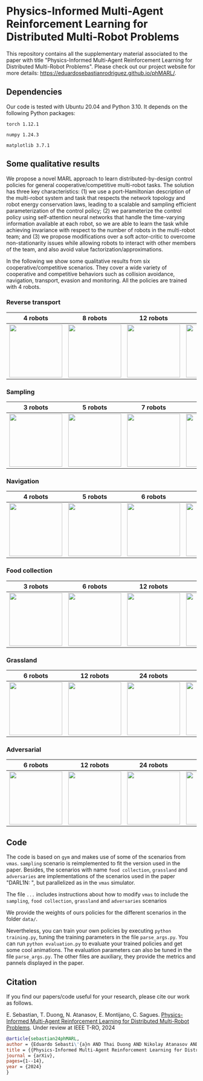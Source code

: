 # Physics-Informed Multi-Agent Reinforcement Learning for Distributed Multi-Robot Problems

This repository contains all the supplementary material 
associated to the paper with title "Physics-Informed Multi-Agent 
Reinforcement Learning for Distributed Multi-Robot Problems". 
Please check out our project website for more details: https://eduardosebastianrodriguez.github.io/phMARL/.

## Dependencies

Our code is tested with Ubuntu 20.04 and Python 3.10. It depends on the following Python packages: 

```torch 1.12.1``` 

```numpy 1.24.3```

```matplotlib 3.7.1```

## Some qualitative results

We propose a novel MARL approach to learn distributed-by-design control policies for general cooperative/competitive multi-robot tasks. 
The solution has three key characteristics: (1) we use a port-Hamiltonian description of the multi-robot system and task that respects the network
topology and robot energy conservation laws, leading to a scalable and sampling efficient parameterization
of the control policy; (2) we parameterize the control policy using self-attention neural networks that handle the time-varying
information available at each robot, so we are able to learn the task while achieving invariance with respect to the number of
robots in the multi-robot team; and (3) we propose modifications over a soft actor-critic to overcome non-stationarity issues while 
allowing robots to interact with other members of the team, and also avoid value factorization/approximations.

In the following we show some qualitative results from six cooperative/competitive scenarios. They cover a wide variety of cooperative and competitive behaviors such as collision avoidance, navigation, transport, evasion and monitoring.
All the policies are trained with 4 robots.

### Reverse transport

|                     4 robots                      |                    8 robots                     |                    12 robots                    |                      16 robots                       |
|:-------------------------------------------------:|:-----------------------------------------------:|:-----------------------------------------------:|:----------------------------------------------------:|
| <img src="figs/ground_truth_20.png" height="140"> | <img src="figs/discovered_20.png" height="140"> | <img src="figs/difference_20.png" height="140"> | <img src="figs/bool_difference_20.png" height="140"> |  

### Sampling

|                     3 robots                      |                    5 robots                     |                    7 robots                     |                       9 robots                       |
|:-------------------------------------------------:|:-----------------------------------------------:|:-----------------------------------------------:|:----------------------------------------------------:|
| <img src="figs/ground_truth_20.png" height="140"> | <img src="figs/discovered_20.png" height="140"> | <img src="figs/difference_20.png" height="140"> | <img src="figs/bool_difference_20.png" height="140"> |  

### Navigation

|                     4 robots                      |                    5 robots                     |                    6 robots                     |                       8 robots                       |
|:-------------------------------------------------:|:-----------------------------------------------:|:-----------------------------------------------:|:----------------------------------------------------:|
| <img src="figs/ground_truth_20.png" height="140"> | <img src="figs/discovered_20.png" height="140"> | <img src="figs/difference_20.png" height="140"> | <img src="figs/bool_difference_20.png" height="140"> |  

### Food collection

|                     3 robots                      |                    6 robots                     |                    12 robots                    |                      24 robots                       |
|:-------------------------------------------------:|:-----------------------------------------------:|:-----------------------------------------------:|:----------------------------------------------------:|
| <img src="figs/ground_truth_20.png" height="140"> | <img src="figs/discovered_20.png" height="140"> | <img src="figs/difference_20.png" height="140"> | <img src="figs/bool_difference_20.png" height="140"> |  

### Grassland

|                     6 robots                      |                    12 robots                    |                    24 robots                    |                      48 robots                       |
|:-------------------------------------------------:|:-----------------------------------------------:|:-----------------------------------------------:|:----------------------------------------------------:|
| <img src="figs/ground_truth_20.png" height="140"> | <img src="figs/discovered_20.png" height="140"> | <img src="figs/difference_20.png" height="140"> | <img src="figs/bool_difference_20.png" height="140"> |  

### Adversarial

|                     6 robots                      |                    12 robots                    |                    24 robots                    |                      48 robots                       |
|:-------------------------------------------------:|:-----------------------------------------------:|:-----------------------------------------------:|:----------------------------------------------------:|
| <img src="figs/ground_truth_20.png" height="140"> | <img src="figs/discovered_20.png" height="140"> | <img src="figs/difference_20.png" height="140"> | <img src="figs/bool_difference_20.png" height="140"> |  


## Code
The code is based on ```gym``` and makes use of some of the scenarios from ```vmas```. 
````sampling```` scenario is reimplemented to fit the version used in the paper. Besides, the 
scenarios with name ````food collection````, ```grassland``` and ```adversaries``` are implementations
of the scenarios used in the paper "DARL1N: ", but parallelized as in the ```vmas``` simulator.

The file ````...```` includes instructions about how to modify ```vmas``` to include 
the ````sampling````, ````food collection````, ```grassland``` and ```adversaries``` scenarios 

We provide the weights of ours policies for the different scenarios in the 
folder ````data/````.

Nevertheless, you can train your own policies by executing ````python training.py````, tuning
the training parameters in the file ````parse_args.py````. You can run ````python evaluation.py````
to evaluate your trained policies and get some cool animations. The evaluation parameters can also be tuned
in the file ````parse_args.py````. The other files are auxiliary, they provide the metrics and pannels displayed
in the paper.

## Citation
If you find our papers/code useful for your research, please cite our work as follows.

E. Sebastian, T. Duong, N. Atanasov, E. Montijano, C. Sagues. [Physics-Informed Multi-Agent Reinforcement Learning for Distributed Multi-Robot Problems](https://eduardosebastianrodriguez.github.io/phMARL/). Under review at IEEE T-RO, 2024

 ```bibtex
@article{sebastian24phMARL,
author = {Eduardo Sebasti\'{a}n AND Thai Duong AND Nikolay Atanasov AND Eduardo Montijano AND Carlos Sag\"{u}\'{e}s},
title = {{Physics-Informed Multi-Agent Reinforcement Learning for Distributed Multi-Robot Problems}},
journal = {arXiv},
pages={1--14},
year = {2024}
}
```
